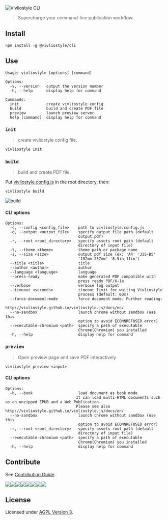 ![Vivliostyle CLI](https://raw.githubusercontent.com/vivliostyle/vivliostyle-cli/master/assets/cover.jpg)

> Supercharge your command-line publication workflow.

## Install

```
npm install -g @vivliostyle/cli
```

## Use

```
Usage: vivliostyle [options] [command]

Options:
  -v, --version   output the version number
  -h, --help      display help for command

Commands:
  init            create vivliostyle config
  build           build and create PDF file
  preview         launch preview server
  help [command]  display help for command
```

### `init`

> create vivliostyle config file.

```bash
vivliostyle init
```

### `build`

> build and create PDF file.

Put [vivliostyle.config.js](https://github.com/vivliostyle/vivliostyle-cli/issues/38) in the root directory, then:

```
vivliostyle build
```

![build](https://raw.githubusercontent.com/vivliostyle/vivliostyle-cli/master/assets/build.gif)

#### CLI options

```
Options:
  -c, --config <config_file>    path to vivliostyle.config.js
  -o, --output <output_file>    specify output file path (default
                                output.pdf)
  -r, --root <root_directory>   specify assets root path (default
                                directory of input file)
  -t, --theme <theme>           theme path or package name
  -s, --size <size>             output pdf size (ex: 'A4' 'JIS-B5'
                                '182mm,257mm' '8.5in,11in')
  --title <title>               title
  --author <author>             author
  --language <language>         language
  --press-ready                 make generated PDF compatible with
                                press ready PDF/X-1a
  --verbose                     verbose log output
  --timeout <seconds>           timeout limit for waiting Vivliostyle
                                process (default: 60s)
  --force-document-mode         force document mode. Further reading:
                                http://vivliostyle.github.io/vivliostyle.js/docs/en/
  --no-sandbox                  launch chrome without sandbox (use this
                                option to avoid ECONNREFUSED error)
  --executable-chromium <path>  specify a path of executable
                                Chrome(Chromium) you installed
  -h, --help                    display help for command
```

### `preview`

> Open preview page and save PDF interactively

```
vivliostyle preview <input>
```

#### CLI options

```
Options:
  -b, --book                    load document as book mode
                               It can load multi-HTML documents such as an unzipped EPUB and a Web Publication.
                               Please see also http://vivliostyle.github.io/vivliostyle.js/docs/en/
  --no-sandbox                  launch chrome without sandbox (use this
                                option to avoid ECONNREFUSED error)
  -r, --root <root_directory>   specify assets root path (default
                                directory of input file)
  --executable-chromium <path>  specify a path of executable
                                Chrome(Chromium) you installed
  -h, --help                    display help for command
```

## Contribute

See [Contribution Guide](CONTRIBUTING.md).

[![](https://sourcerer.io/fame/uetchy/vivliostyle/vivliostyle-cli/images/0)](https://sourcerer.io/fame/uetchy/vivliostyle/vivliostyle-cli/links/0)[![](https://sourcerer.io/fame/uetchy/vivliostyle/vivliostyle-cli/images/1)](https://sourcerer.io/fame/uetchy/vivliostyle/vivliostyle-cli/links/1)[![](https://sourcerer.io/fame/uetchy/vivliostyle/vivliostyle-cli/images/2)](https://sourcerer.io/fame/uetchy/vivliostyle/vivliostyle-cli/links/2)[![](https://sourcerer.io/fame/uetchy/vivliostyle/vivliostyle-cli/images/3)](https://sourcerer.io/fame/uetchy/vivliostyle/vivliostyle-cli/links/3)[![](https://sourcerer.io/fame/uetchy/vivliostyle/vivliostyle-cli/images/4)](https://sourcerer.io/fame/uetchy/vivliostyle/vivliostyle-cli/links/4)[![](https://sourcerer.io/fame/uetchy/vivliostyle/vivliostyle-cli/images/5)](https://sourcerer.io/fame/uetchy/vivliostyle/vivliostyle-cli/links/5)[![](https://sourcerer.io/fame/uetchy/vivliostyle/vivliostyle-cli/images/6)](https://sourcerer.io/fame/uetchy/vivliostyle/vivliostyle-cli/links/6)[![](https://sourcerer.io/fame/uetchy/vivliostyle/vivliostyle-cli/images/7)](https://sourcerer.io/fame/uetchy/vivliostyle/vivliostyle-cli/links/7)

## License

Licensed under [AGPL Version 3](http://www.gnu.org/licenses/agpl.html).
